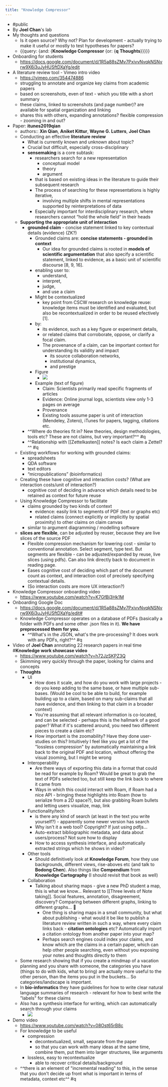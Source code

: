 ```yaml
---
title: "Knowledge Compressor"
---
```


- #public
- By **Joel Chan**'s lab
- My thoughts and questions
    - Is it open source? Why not? Plan for development - actually trying to make it useful or mostly to test hypotheses for papers?
    - {{query: {and: {**Knowledge Compressor** {or: {**q** **Thoughts**}}}}}
- Onboarding for students
    - https://docs.google.com/document/d/1R5a88sZMv7PxivvNvqkNSNvrw9X6j3uJyHUSftDXaYg/edit
- A literature review tool - Vimeo intro video
    - https://vimeo.com/354474886
    - struggling to annotate and organize key claims from academic papers
    - based on screenshots, even of text - which you title with a short summary
    - these claims, linked to screenshots (and page number)? are available for spatial organization and linking
    - shares this with others, expanding annotations? flexible compression - zooming in and out?
- Paper: **itunes2019qian**
    - authors:: **Xin Qian**, **Aniket Kittur**, **Wayne G. Lutters**, **Joel Chan**
    - Conducting an effective **literature review**
        - What is currently known and unknown about topic?
        - Crucial but difficult, especially cross-disciplinary
        - **sensemaking** is a core subtask:
            - researchers search for a new representation
                - conceptual model
                - theory
                - argument
            - that is based on existing ideas in the literature to guide their subsequent research
            - The process of searching for these representations is highly iterative,
                - involving multiple shifts in mental representations supported by reinterpretations of data
            - Especially important for interdisciplinary research, where researchers cannot “hold the whole field” in their heads
    - **Supporting the appropriate unit of interaction**
        - **grounded claim** - concise statement linked to key contextual details (evidence) (ZK?)
            - Grounded claims are: **concise statements - grounded in context**
                - Our idea for grounded claims is rooted in **models of scientific argumentation** that also specify a scientific statement, linked to evidence, as a basic unit of scientific discourse [8, 9, 16].
            - enabling user to:
                - understand,
                - interpret,
                - judge,
                - and use a claim
            - Might be contextualized
                - key point from CSCW research on knowledge reuse: knowledge items must be identified and evaluated, but also be recontextualized in order to be reused efectively [1].
            - by:
                - its evidence, such as a key figure or experiment details,
                - or related claims that corroborate, oppose, or clarify a focal claim.
                - The provenance of a claim, can be important context for understanding its validity and impact
                    - its source collaboration networks,
                    - institutional dynamics,
                    - and prestige
            - Figure
                - ![](https://firebasestorage.googleapis.com/v0/b/firescript-577a2.appspot.com/o/imgs%2Fapp%2Fstian%2FqRGYNNJvam?alt=media&token=a045010d-e2e5-4b20-861d-a53b8b4fafa8)
            - Example (text of figure)
                - Claim: Scientists primarily read specific fragments of articles
                - Evidence: Online journal logs, scientists view only 1-3 pages on average
                - Provenance
                - Existing tools assume paper is unit of interaction (Mendeley, Zotero), iTunes for papers, tagging, citations etc.
        - ^^Where do theories fit in? New theories, design methodologies, tools etc? These are not claims, but very important?^^ #q
        - ^^Relationship with [[Zettelkasten]] notes? Is each claim a Zettel?^^ #q
    - Existing workflows for working with grounded claims:
        - spreadsheets
        - QDA software
        - text editors
        - “micropublications” (bioinformatics)
    - Creating these have cognitive and interaction costs? (What are interaction costs/unit of interaction?)
        - cognitive cost of deciding in advance which details need to be retained as context for future reuse
    - Using Knowledge Compressor to facilitate
        - claims grounded by two kinds of context
            - evidence: easily link to segments of PDF (text or graphs etc)
            - related claims (connect explicitly or implicitly by spatial proximity) to other claims on claim canvas
        - similar to argument diagramming / modelling software
    - **slices are flexible**, can be adjusted by reuser, because they are live slices of the source PDF
        - Flexible compression mechanism for lowering cost - similar to conventional annotation. Select segment, type text. But segments are flexible - can be adjusted/expanded by reuse, live slices (using pdfs). Can also link directly back to document in reading page.
        - Eases cognitive cost of deciding which part of the document count as context, and interaction cost of precisely specifying contextual details.
        - (So interaction costs are more UX interaction?)
- Knowledge Compressor onboarding video
    - https://www.youtube.com/watch?v=K7GfBj3Hk1M
- Onboarding Google Doc
    - https://docs.google.com/document/d/1R5a88sZMv7PxivvNvqkNSNvrw9X6j3uJyHUSftDXaYg/edit#
    - Knowledge Compressor operates on a database of PDFs (basically a folder with PDFs and some other .json files in it). **We have preprocessed them for you.**
        - ^^What's in the JSON, what's the pre-processing? It does work with any PDFs, right?^^ #q
- Video of **Joel Chan** annotating 22 research papers in real time #**Knowledge work showcase video**
    - https://www.youtube.com/watch?v=h72JzSKPZ3Q
    - Skimming very quickly through the paper, looking for claims and concepts
    - **Thoughts**
        - UI
            - How does it scale, and how do you work with large projects - do you keep adding to the same base, or have multiple sub-bases. (Would be cool to be able to build, for example building up to a claim, based on many sub-claims that all have evidence, and then linking to that claim in a broader context)
            - You're assuming that all relevant information is co-located, and can be selected - perhaps this is the hallmark of a good paper? What if it's scattered around, you need two different pieces to create a claim etc?
            - How important is the zoomability? Have they done user-studies on this? Intuitively I feel like you get a lot of the "lossless compression" by automatically maintaining a link back to the original PDF and location, without offering the visual zooming, but I might be wrong
        - Interoperability
            - Are there ways of exporting this data in a format that could be read for example by Roam? Would be great to grab the text of PDFs selected too, but still keep the link back to where it came from
            - Ways in which this could interact with Roam, if Roam had a nice API - bringing these highlights into Roam (how to serialize from a 2D space?), but also grabbing Roam bullets and letting users visualize, map, link
        - Functionality/tech
            - is there any kind of search (at least in the text you write yourself?) - apparently some newer version has search
            - Why isn't it a web tool? Copyright? If just using pdfjs...
            - Auto-extract bibliographic metadata, and data about users/process? Not sure how to display
            - How to access synthesis interface, and automatically extracted strings which he shows in video?
        - Other tools
            - Should definitively look at **Knowledge Forum**, how they use backgrounds, different views, rise-aboves etc (and talk to **Bodong Chen**). Also things like **Compendium** from **Knowledge Cartography** (I should revisit that book as well)
        - Collaboration
            - Talking about sharing maps - give a new PhD student a map, this is what we know... Relevant to [[Three levels of Note taking]]. Social features, annotation, disagreement, discovery? Comparing between different graphs, linking to different graphs... 🤯
                - One thing is sharing maps in a small community, but what about publishing - what would it be like to publish a literature review written in such a way, where every claim links back - **citation ontologies** etc? Automatically import a citation ontology from another paper into your map?
                - Perhaps search engines could index your claims, and know which are the claims in a certain paper, which can help other people searching, even without you exposing your notes and thoughts directly to them
    - Some research showing that if you create a mindmap of a vacation planning and you share with someone, the categories you have (things to do with kids, what to bring) are actually more useful to the other person, than the items you put in the buckets... So categories/landscape is important.
    - In **bio-informatics** they have guidelines for how to write clear natural language summaries of research - relevant for how to best write the "labels" for these claims
    - Also has a synthesis interface for writing, which can automatically search through your claims
        - ![](https://firebasestorage.googleapis.com/v0/b/firescript-577a2.appspot.com/o/imgs%2Fapp%2Fstian%2FNlTBhuzTMG?alt=media&token=021d977f-d889-49d1-9bdc-652ee649b956)
- Demo video
    - https://www.youtube.com/watch?v=08Ost65rB8c
    - For knowledge to be useful
        - compression
            - decontextualized, small, separate from the paper
            - so that you can work with many ideas at the same time, combine them, put them into larger structures, like arguments
        - lossless, easy to recontextualize
            - able to recover critical details/background
    - ^^there is an element of "incremental reading" to this, in the sense that you don't decide up front what is important in terms of metadata, context etc^^ #q
